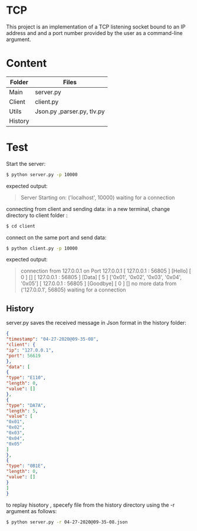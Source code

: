 # TCP 

This project is an implementation of a TCP listening socket bound to an IP address and and a port number provided by the user as a command-line argument.


# Content
| Folder|Files |
| ------ | ------ |
| Main|server.py|
| Client| client.py |
| Utils| Json.py ,parser.py, tlv.py |
| History| |

# Test

Start the server:
```sh
$ python server.py -p 10000
```
expected output:
>Server Starting on:  ('localhost', 10000)
waiting for a connection

connecting from client and sending data:
in a new terminal, change directory to client folder :
```sh
$ cd client
```
connect on the same port and send data:
```sh
$ python client.py -p 10000
```
expected output:
>connection from  127.0.0.1 on Port  127.0.0.1
[ 127.0.0.1 : 56805 ] [Hello]  [ 0 ]  []
[ 127.0.0.1 : 56805 ] [Data]  [ 5 ]  ['0x01', '0x02', '0x03', '0x04', '0x05']
[ 127.0.0.1 : 56805 ] [Goodbye]  [ 0 ]  []
no more data from ('127.0.0.1', 56805)
waiting for a connection



## History

server.py saves the received message in Json format in the history folder:

```json
{
"timestamp": "04-27-2020@09-35-08",
"client": {
"ip": "127.0.0.1",
"port": 56619
},
"data": [
{
"type": "E110",
"length": 0,
"value": []
},
{
"type": "DA7A",
"length": 5,
"value": [
"0x01",
"0x02",
"0x03",
"0x04",
"0x05"
]
},
{
"type": "0B1E",
"length": 0,
"value": []
}
]
}
```
to replay hisotory , specefy file from the history directory using the -r argument as follows:
```sh
$ python server.py -r 04-27-2020@09-35-08.json
```
